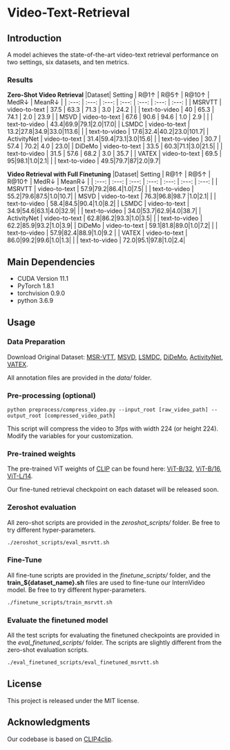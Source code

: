 # Video-Text-Retrieval

## Introduction  

A model achieves the state-of-the-art video-text retrieval performance on two settings, six datasets, and ten metrics.

### Results
**Zero-Shot Video Retrieval**
|Dataset| Setting | R@1↑ | R@5↑ | R@10↑ | MedR↓ | MeanR↓ |
| :---: | :---: | :---: | :---: | :---: | :---: | :---: | 
| MSRVTT | video-to-text | 37.5 | 63.3 | 71.3 | 3.0 | 24.2 |
| | text-to-video | 40 | 65.3 | 74.1 | 2.0 | 23.9 |
| MSVD | video-to-text | 67.6 | 90.6 | 94.6 | 1.0 | 2.9 |
| | text-to-video | 43.4|69.9|79.1|2.0|17.0|
| LSMDC | video-to-text | 13.2|27.8|34.9|33.0|113.6|
| | text-to-video | 17.6|32.4|40.2|23.0|101.7|
| ActivityNet | video-to-text | 31.4|59.4|73.1|3.0|15.6|
| | text-to-video | 30.7 | 57.4 | 70.2| 4.0 | 23.0|
| DiDeMo | video-to-text | 33.5 | 60.3|71.1|3.0|21.5|
| | text-to-video | 31.5 | 57.6 | 68.2 | 3.0 | 35.7 |
| VATEX | video-to-text | 69.5 | 95|98.1|1.0|2.1|
| | text-to-video | 49.5|79.7|87|2.0|9.7|

<!--
|Dataset| Setting | R@1 | R@5 | R@10 | MedR | MeanR |
| :---: | :---: | :---: | :---: | :---: | :---: | :---: | 
| MSRVTT | video-to-text | 224x224 | 83.5 | 30M | 5G |
| MSVD | ImageNet-1K | 224x224 | 84.2 | 50M | 8G |
| LSMDC | ImageNet-1K | 224x224 | 84.9 | 97M | 16G |
| ActivityNet | ImageNet-22K | 384x384 | 87.7 | 223M | 108G |
| DiDeMo | ImageNet-22K | 384x384 | 88.0 | 335M | 163G |
| VATEX | ImageNet-22K | 384x384 | 88.0 | 335M | 163G |
-->

**Video Retrieval with Full Finetuning**
|Dataset| Setting | R@1↑ | R@5↑ | R@10↑ | MedR↓ | MeanR↓ |
| :---: | :---: | :---: | :---: | :---: | :---: | :---: | 
| MSRVTT | video-to-text | 57.9|79.2|86.4|1.0|7.5|
| | text-to-video | 55.2|79.6|87.5|1.0|10.7|
| MSVD | video-to-text | 76.3|96.8|98.7	|1.0|2.1|
| | text-to-video | 58.4|84.5|90.4|1.0|8.2|
| LSMDC | video-to-text | 34.9|54.6|63.1|4.0|32.9|
| | text-to-video | 34.0|53.7|62.9|4.0|38.7|
| ActivityNet | video-to-text | 62.8|86.2|93.3|1.0|3.5|
| | text-to-video | 62.2|85.9|93.2|1.0|3.9|
| DiDeMo | video-to-text | 59.1|81.8|89.0|1.0|7.2|
| | text-to-video | 57.9|82.4|88.9|1.0|9.2 |
| VATEX | video-to-text | 86.0|99.2|99.6|1.0|1.3|
| | text-to-video | 72.0|95.1|97.8|1.0|2.4|

## Main Dependencies  

- CUDA Version 11.1   
- PyTorch 1.8.1  
- torchvision 0.9.0  
- python 3.6.9  

## Usage  

### Data Preparation  

Download Original Dataset: [MSR-VTT](http://ms-multimedia-challenge.com/2017/dataset), [MSVD](https://www.cs.utexas.edu/users/ml/clamp/videoDescription/), [LSMDC](https://sites.google.com/site/describingmovies/download), [DiDeMo](https://github.com/LisaAnne/LocalizingMoments), [ActivityNet](http://activity-net.org/download.html), [VATEX](https://eric-xw.github.io/vatex-website/about.html).  

All annotation files are provided in the *data/* folder.  

### Pre-processing (optional)  

`python preprocess/compress_video.py --input_root [raw_video_path] --output_root [compressed_video_path]`  

This script will compress the video to 3fps with width 224 (or height 224). Modify the variables for your customization.  

### Pre-trained weights 

The pre-trained ViT weights of [CLIP](https://openai.com/blog/clip/) can be found here: [ViT-B/32](https://openaipublic.azureedge.net/clip/models/40d365715913c9da98579312b702a82c18be219cc2a73407c4526f58eba950af/ViT-B-32.pt), [ViT-B/16](https://openaipublic.azureedge.net/clip/models/5806e77cd80f8b59890b7e101eabd078d9fb84e6937f9e85e4ecb61988df416f/ViT-B-16.pt), [ViT-L/14](https://openaipublic.azureedge.net/clip/models/b8cca3fd41ae0c99ba7e8951adf17d267cdb84cd88be6f7c2e0eca1737a03836/ViT-L-14.pt).

Our fine-tuned retrieval checkpoint on each dataset will be released soon.

### Zeroshot evaluation

All zero-shot scripts are provided in the *zeroshot_scripts/* folder. Be free to try different hyper-parameters.  
```sh
./zeroshot_scripts/eval_msrvtt.sh
```

### Fine-Tune

All fine-tune scripts are provided in the *finetune_scripts/* folder, and the **train_${dataset_name}.sh** files are used to fine-tune our InternVideo model. Be free to try different hyper-parameters.  
```sh
./finetune_scripts/train_msrvtt.sh
```

### Evaluate the finetuned model

All the test scripts for evaluating the finetuned checkpoints are provided in the *eval_finetuned_scripts/* folder. The scripts are slightly different from the zero-shot evaluation scripts. 
```sh
./eval_finetuned_scripts/eval_finetuned_msrvtt.sh
```


## License  

This project is released under the MIT license.  

## Acknowledgments  

Our codebase is based on [CLIP4clip](https://github.com/ArrowLuo/CLIP4Clip).

